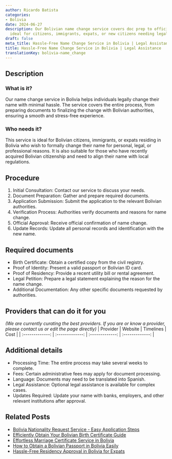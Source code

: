 ```yaml
---
author: Ricardo Batista
categories:
- Bolivia
date: 2024-06-27
description: Our Bolivian name change service covers doc prep to official approval,
  ideal for citizens, immigrants, expats, or new citizens needing legal name change.
draft: false
meta_title: Hassle-Free Name Change Service in Bolivia | Legal Assistance
title: Hassle-Free Name Change Service in Bolivia | Legal Assistance
translationKey: bolivia-name_change
---
```



## Description
### What is it?
Our name change service in Bolivia helps individuals legally change their name with minimal hassle. The service covers the entire process, from preparing documents to finalizing the change with Bolivian authorities, ensuring a smooth and stress-free experience.

### Who needs it?
This service is ideal for Bolivian citizens, immigrants, or expats residing in Bolivia who wish to formally change their name for personal, legal, or professional reasons. It is also suitable for those who have recently acquired Bolivian citizenship and need to align their name with local regulations.

## Procedure

1. Initial Consultation: Contact our service to discuss your needs.
2. Document Preparation: Gather and prepare required documents.
3. Application Submission: Submit the application to the relevant Bolivian authorities.
4. Verification Process: Authorities verify documents and reasons for name change.
5. Official Approval: Receive official confirmation of name change.
6. Update Records: Update all personal records and identification with the new name.


## Required documents

- Birth Certificate: Obtain a certified copy from the civil registry.
- Proof of Identity: Present a valid passport or Bolivian ID card.
- Proof of Residency: Provide a recent utility bill or rental agreement.
- Legal Petition: Prepare a legal statement explaining the reason for the name change.
- Additional Documentation: Any other specific documents requested by authorities.


## Providers that can do it for you
_(We are currently curating the best providers. If you are or know a provider, please contact us or edit the page directly)_
| Provider        |     Website     |     Timelines    |       Cost      |
| :-------------: | :-------------: |  :-------------: | :-------------: |

## Additional details

- Processing Time: The entire process may take several weeks to complete.
- Fees: Certain administrative fees may apply for document processing.
- Language: Documents may need to be translated into Spanish.
- Legal Assistance: Optional legal assistance is available for complex cases.
- Updates Required: Update your name with banks, employers, and other relevant institutions after approval.




## Related Posts

- [Bolivia Nationality Request Service - Easy Application Steps](https://tramitit.com/guides/bolivia/nationality_request/)
- [Efficiently Obtain Your Bolivian Birth Certificate Guide](https://tramitit.com/guides/bolivia/birth_certificate/)
- [Effortless Marriage Certificate Service in Bolivia](https://tramitit.com/guides/bolivia/marriage_certificate/)
- [How to Obtain a Bolivian Passport in Bolivia Easily](https://tramitit.com/guides/bolivia/bolivian_passport/)
- [Hassle-Free Residency Approval in Bolivia for Expats](https://tramitit.com/guides/bolivia/residency_request/)